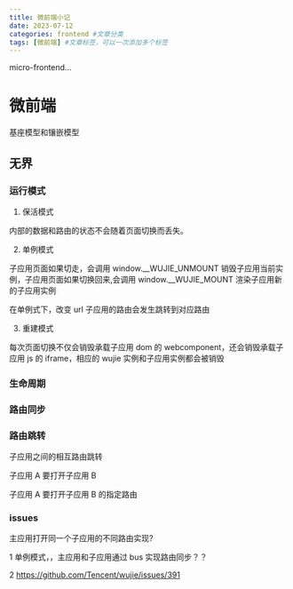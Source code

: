 ```yaml
---
title: 微前端小记
date: 2023-07-12
categories: frontend #文章分类
tags: [微前端] #文章标签，可以一次添加多个标签
---
```


micro-frontend...

<!-- more -->

# 微前端

基座模型和镶嵌模型

## 无界

### 运行模式

1. 保活模式

内部的数据和路由的状态不会随着页面切换而丢失。

2. 单例模式

子应用页面如果切走，会调用 window.\_\_WUJIE_UNMOUNT 销毁子应用当前实例，子应用页面如果切换回来,会调用 window.\_\_WUJIE_MOUNT 渲染子应用新的子应用实例

在单例式下，改变 url 子应用的路由会发生跳转到对应路由

3. 重建模式

每次页面切换不仅会销毁承载子应用 dom 的 webcomponent，还会销毁承载子应用 js 的 iframe，相应的 wujie 实例和子应用实例都会被销毁

### 生命周期

### 路由同步

### 路由跳转

子应用之间的相互路由跳转

子应用 A 要打开子应用 B

子应用 A 要打开子应用 B 的指定路由

### issues

主应用打开同一个子应用的不同路由实现?

1 单例模式，，主应用和子应用通过 bus 实现路由同步？？

2 https://github.com/Tencent/wujie/issues/391
